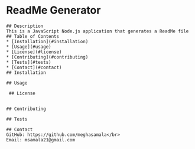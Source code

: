 # ReadMe Generator
    ## Description
    This is a JavaScript Node.js application that generates a ReadMe file
    ## Table of Contents
    * [Installation](#installation)
    * [Usage](#usage)
    * [License](#license)
    * [Contributing](#contributing)
    * [Tests](#tests)
    * [Contact](#contact)
    ## Installation
    
    ## Usage
    
     ## License
    
    
    ## Contributing
    
    ## Tests
    
    ## Contact
    GitHub: https://github.com/meghasamala</br>
    Email: msamala21@gmail.com
